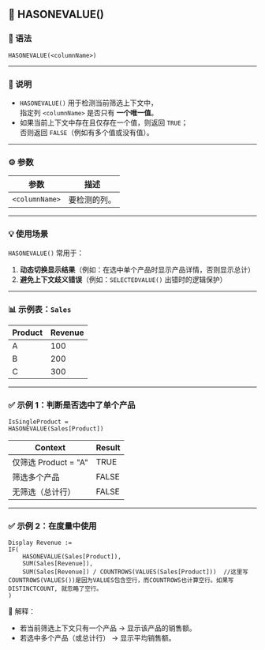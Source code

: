 ## 🧩 HASONEVALUE()

### 📘 语法
```DAX
HASONEVALUE(<columnName>)
```

---

### 📖 说明
- `HASONEVALUE()` 用于检测当前筛选上下文中，  
  指定列 `<columnName>` 是否只有 **一个唯一值**。  
- 如果当前上下文中存在且仅存在一个值，则返回 `TRUE`；  
  否则返回 `FALSE`（例如有多个值或没有值）。


---

### ⚙️ 参数
| 参数 | 描述 |
| ---- | ---- |
| `<columnName>` | 要检测的列。 |

---

### 💡 使用场景
`HASONEVALUE()` 常用于：
1. **动态切换显示结果**（例如：在选中单个产品时显示产品详情，否则显示总计）  
2. **避免上下文歧义错误**（例如：`SELECTEDVALUE()` 出错时的逻辑保护）  

---

### 📊 示例表：`Sales`

| Product | Revenue |
| -------- | -------- |
| A | 100 |
| B | 200 |
| C | 300 |

---

### ✅ 示例 1：判断是否选中了单个产品
```DAX
IsSingleProduct =
HASONEVALUE(Sales[Product])
```

| Context | Result |
| -------- | ------- |
| 仅筛选 Product = "A" | TRUE |
| 筛选多个产品 | FALSE |
| 无筛选（总计行） | FALSE |

---

### ✅ 示例 2：在度量中使用
```DAX
Display Revenue :=
IF(
    HASONEVALUE(Sales[Product]),
    SUM(Sales[Revenue]),
    SUM(Sales[Revenue]) / COUNTROWS(VALUES(Sales[Product]))  //这里写COUNTROWS(VALUES())是因为VALUES包含空行，而COUNTROWS也计算空行。如果写DISTINCTCOUNT, 就忽略了空行。
)
```

📖 解释：
- 若当前筛选上下文只有一个产品 → 显示该产品的销售额。  
- 若选中多个产品（或总计行） → 显示平均销售额。

